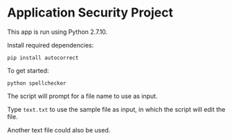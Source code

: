 # Application Security Project

This app is run using Python 2.7.10.

Install required dependencies:

`pip install autocorrect`

To get started:

`python spellchecker`

The script will prompt for a file name to use as input.

Type `text.txt` to use the sample file as input, in which the script will edit the file.

Another text file could also be used.

